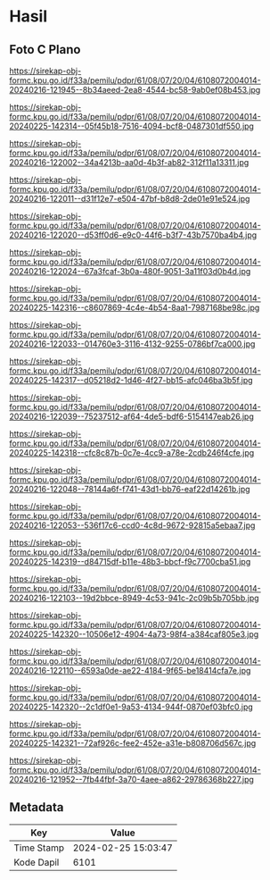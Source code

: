 # Hasil

## Foto C Plano

https://sirekap-obj-formc.kpu.go.id/f33a/pemilu/pdpr/61/08/07/20/04/6108072004014-20240216-121945--8b34aeed-2ea8-4544-bc58-9ab0ef08b453.jpg

https://sirekap-obj-formc.kpu.go.id/f33a/pemilu/pdpr/61/08/07/20/04/6108072004014-20240225-142314--05f45b18-7516-4094-bcf8-0487301df550.jpg

https://sirekap-obj-formc.kpu.go.id/f33a/pemilu/pdpr/61/08/07/20/04/6108072004014-20240216-122002--34a4213b-aa0d-4b3f-ab82-312f11a13311.jpg

https://sirekap-obj-formc.kpu.go.id/f33a/pemilu/pdpr/61/08/07/20/04/6108072004014-20240216-122011--d31f12e7-e504-47bf-b8d8-2de01e91e524.jpg

https://sirekap-obj-formc.kpu.go.id/f33a/pemilu/pdpr/61/08/07/20/04/6108072004014-20240216-122020--d53ff0d6-e9c0-44f6-b3f7-43b7570ba4b4.jpg

https://sirekap-obj-formc.kpu.go.id/f33a/pemilu/pdpr/61/08/07/20/04/6108072004014-20240216-122024--67a3fcaf-3b0a-480f-9051-3a11f03d0b4d.jpg

https://sirekap-obj-formc.kpu.go.id/f33a/pemilu/pdpr/61/08/07/20/04/6108072004014-20240225-142316--c8607869-4c4e-4b54-8aa1-7987168be98c.jpg

https://sirekap-obj-formc.kpu.go.id/f33a/pemilu/pdpr/61/08/07/20/04/6108072004014-20240216-122033--014760e3-3116-4132-9255-0786bf7ca000.jpg

https://sirekap-obj-formc.kpu.go.id/f33a/pemilu/pdpr/61/08/07/20/04/6108072004014-20240225-142317--d05218d2-1d46-4f27-bb15-afc046ba3b5f.jpg

https://sirekap-obj-formc.kpu.go.id/f33a/pemilu/pdpr/61/08/07/20/04/6108072004014-20240216-122039--75237512-af64-4de5-bdf6-5154147eab26.jpg

https://sirekap-obj-formc.kpu.go.id/f33a/pemilu/pdpr/61/08/07/20/04/6108072004014-20240225-142318--cfc8c87b-0c7e-4cc9-a78e-2cdb246f4cfe.jpg

https://sirekap-obj-formc.kpu.go.id/f33a/pemilu/pdpr/61/08/07/20/04/6108072004014-20240216-122048--78144a6f-f741-43d1-bb76-eaf22d14261b.jpg

https://sirekap-obj-formc.kpu.go.id/f33a/pemilu/pdpr/61/08/07/20/04/6108072004014-20240216-122053--536f17c6-ccd0-4c8d-9672-92815a5ebaa7.jpg

https://sirekap-obj-formc.kpu.go.id/f33a/pemilu/pdpr/61/08/07/20/04/6108072004014-20240225-142319--d84715df-b11e-48b3-bbcf-f9c7700cba51.jpg

https://sirekap-obj-formc.kpu.go.id/f33a/pemilu/pdpr/61/08/07/20/04/6108072004014-20240216-122103--19d2bbce-8949-4c53-941c-2c09b5b705bb.jpg

https://sirekap-obj-formc.kpu.go.id/f33a/pemilu/pdpr/61/08/07/20/04/6108072004014-20240225-142320--10506e12-4904-4a73-98f4-a384caf805e3.jpg

https://sirekap-obj-formc.kpu.go.id/f33a/pemilu/pdpr/61/08/07/20/04/6108072004014-20240216-122110--6593a0de-ae22-4184-9f65-be18414cfa7e.jpg

https://sirekap-obj-formc.kpu.go.id/f33a/pemilu/pdpr/61/08/07/20/04/6108072004014-20240225-142320--2c1df0e1-9a53-4134-944f-0870ef03bfc0.jpg

https://sirekap-obj-formc.kpu.go.id/f33a/pemilu/pdpr/61/08/07/20/04/6108072004014-20240225-142321--72af926c-fee2-452e-a31e-b808706d567c.jpg

https://sirekap-obj-formc.kpu.go.id/f33a/pemilu/pdpr/61/08/07/20/04/6108072004014-20240216-121952--7fb44fbf-3a70-4aee-a862-29786368b227.jpg


## Metadata

| Key        | Value               |
| ---------- | ------------------- |
| Time Stamp | 2024-02-25 15:03:47 |
| Kode Dapil | 6101                |



